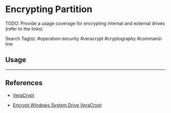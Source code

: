 # Encrypting Partition

TODO: Provide a usage coverage for encrypting internal and external drives (refer to the links)

Search Tag(s): #operation-security #veracrypt #cryptography #command-line

## Usage

---
## References

- [VeraCrypt](https://www.veracrypt.fr/en/Home.html)

- [Encrypt Windows System Drive VeraCrypt](https://www.makeuseof.com/encrypt-windows-system-drive-veracrypt/)